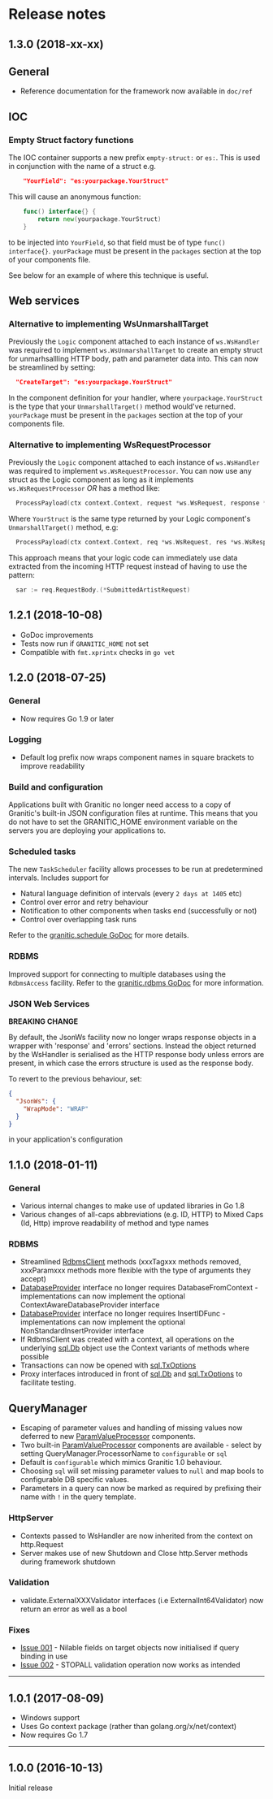 # Release notes

## 1.3.0  (2018-xx-xx)

## General
  
  * Reference documentation for the framework now available in `doc/ref`
  
## IOC

### Empty Struct factory functions

The IOC container supports a new prefix `empty-struct:` or `es:`. This is used in conjunction with the name of a struct e.g.

```json
    "YourField": "es:yourpackage.YourStruct"
```

This will cause an anonymous function:

```go
    func() interface{} {
        return new(yourpackage.YourStruct)
    }    
```

to be injected into `YourField`, so that field must be of type `func() interface{}`. `yourPackage` must be present in the 
`packages` section at the top of your components file.

See below for an example of where this technique is useful.

## Web services

### Alternative to implementing WsUnmarshallTarget

Previously the `Logic` component attached to each instance of `ws.WsHandler` was required to implement `ws.WsUnmarshallTarget` to create an
empty struct for unmarhsallling HTTP body, path and parameter data into. This can now be streamlined by setting:

```json
  "CreateTarget": "es:yourpackage.YourStruct"    
```

In the component definition for your handler, where `yourpackage.YourStruct` is the type that your `UnmarshallTarget()` method would've returned.
`yourPackage` must be present in the `packages` section at the top of your components file.
 


### Alternative to implementing WsRequestProcessor

Previously the `Logic` component attached to each instance of `ws.WsHandler` was required to implement `ws.WsRequestProcessor`. 
You can now use any struct as the Logic component as long as it implements `ws.WsRequestProcessor` _OR_ has a method like:

```go
  ProcessPayload(ctx context.Context, request *ws.WsRequest, response *ws.WsResponse, payload *YourStruct)
```

Where `YourStruct` is the same type returned by your Logic component's `UnmarshallTarget()` method, e.g:

```go
  ProcessPayload(ctx context.Context, req *ws.WsRequest, res *ws.WsResponse, ar *ArtistRequest)
```

This approach means that your logic code can immediately use data extracted from the incoming HTTP request instead of having
to use the pattern:

```go
  sar := req.RequestBody.(*SubmittedArtistRequest)
``` 


## 1.2.1  (2018-10-08)

 * GoDoc improvements
 * Tests now run if ```GRANITIC_HOME``` not set
 * Compatible with ```fmt.xprintx``` checks in ```go vet```

## 1.2.0  (2018-07-25)

### General
 * Now requires Go 1.9 or later
 
### Logging
 * Default log prefix now wraps component names in square brackets to improve readability
 
### Build and configuration

Applications built with Granitic no longer need access to a copy of Granitic's built-in JSON configuration files at runtime. This means that you do not 
have to set the GRANITIC_HOME environment variable on the servers you are deploying your applications to.

### Scheduled tasks

The new `TaskScheduler` facility allows processes to be run at predetermined intervals. Includes support for

 * Natural language definition of intervals (every `2 days at 1405` etc)
 * Control over error and retry behaviour
 * Notification to other components when tasks end (successfully or not)
 * Control over overlapping task runs
 
Refer to the [granitic.schedule GoDoc](https://godoc.org/github.com/graniticio/granitic/schedule) for more details.

### RDBMS

Improved support for connecting to multiple databases using the `RdbmsAccess` facility. Refer to the [granitic.rdbms GoDoc](https://godoc.org/github.com/graniticio/granitic/rdbms) 
for more information.

### JSON Web Services

__BREAKING CHANGE__

 By default, the JsonWs facility now no longer wraps response objects in a wrapper with 'response' and 'errors' sections.
 Instead the object returned by the WsHandler is serialised as the HTTP response body unless errors are present, in which case
 the errors structure is used as the response body.
 
 To revert to the previous behaviour, set:
 
 ```json
 {
   "JsonWs": {
     "WrapMode": "WRAP"
   }
 }
 ``` 
 
 in your application's configuration

## 1.1.0  (2018-01-11)

### General
 * Various internal changes to make use of updated libraries in Go 1.8
 * Various changes of all-caps abbreviations (e.g. ID, HTTP) to  Mixed Caps (Id, Http) improve readability of method and
 type names

### RDBMS

 * Streamlined [RdbmsClient](https://godoc.org/github.com/graniticio/granitic/rdbms) methods (xxxTagxxx methods removed, xxxParamxxx methods more flexible with the type of arguments they accept)
 * [DatabaseProvider](https://godoc.org/github.com/graniticio/granitic/rdbms) interface no longer requires DatabaseFromContext - implementations can now implement the optional ContextAwareDatabaseProvider interface
 * [DatabaseProvider](https://godoc.org/github.com/graniticio/granitic/rdbms) interface no longer requires InsertIDFunc - implementations can now implement the optional NonStandardInsertProvider interface
 * If RdbmsClient was created with a context, all operations on the underlying [sql.Db](https://golang.org/pkg/database/sql/#Db) object use the Context variants of methods where possible
 * Transactions can now be opened with [sql.TxOptions](https://golang.org/pkg/database/sql/#TxOptions)
 * Proxy interfaces introduced in front of [sql.Db](https://golang.org/pkg/database/sql/#Db) and [sql.TxOptions](https://golang.org/pkg/database/sql/#TxOptions) to facilitate testing.
 
## QueryManager
 
 * Escaping of parameter values and handling of missing values now deferred to new [ParamValueProcessor](https://godoc.org/github.com/graniticio/granitic/dsquery#ParamValueProcessor) components.
 * Two built-in [ParamValueProcessor](https://godoc.org/github.com/graniticio/granitic/dsquery#ParamValueProcessor) components are available - select by setting QueryManager.ProcessorName to <code>configurable</code> or <code>sql</code>
 * Default is <code>configurable</code> which mimics Granitic 1.0 behaviour.
 * Choosing <code>sql</code> will set missing parameter values to <code>null</code> and map bools to configurable DB specific values.
 * Parameters in a query can now be marked as required by prefixing their name with <code>!</code> in the query template.

### HttpServer

 * Contexts passed to WsHandler are now inherited from the context on http.Request
 * Server makes use of new Shutdown and Close http.Server methods during framework shutdown


### Validation

 * validate.ExternalXXXValidator interfaces (i.e ExternalInt64Validator) now return an error as well as a bool
 
### Fixes

 * [Issue 001](https://github.com/graniticio/granitic/issues/1) - Nilable fields on target objects now initialised if query binding in use
 * [Issue 002](https://github.com/graniticio/granitic/issues/2) - STOPALL validation operation now works as intended
 
<hr/> 

## 1.0.1 (2017-08-09)

 * Windows support
 * Uses Go context package (rather than golang.org/x/net/context)
 * Now requires Go 1.7

<hr/> 

## 1.0.0 (2016-10-13)

Initial release
 
